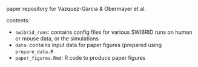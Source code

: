 paper repository for Vazquez-Garcia & Obermayer et al.

contents:

- `swibrid_runs`: contains config files for various SWIBRID runs on human or mouse data, or the simulations
- `data`: contains input data for paper figures (prepared using `prepare_data.R`
- `paper_figures.Rmd`: R code to produce paper figures

